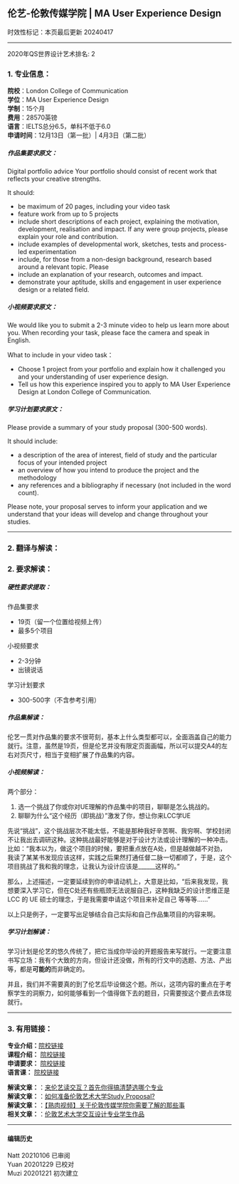 ## 伦艺-伦敦传媒学院 | MA User Experience Design
时效性标记：本页最后更新 20240417  

---
2020年QS世界设计艺术排名: 2  

### 1. 专业信息：  

**院校**：London College of Communication  
**学位**：MA User Experience Design  
**学制**：15个月  
**费用**：28570英镑  
**语言**：IELTS总分6.5，单科不低于6.0  
**申请时间**：12月13日（第一批）| 4月3日（第二批）  


##### 作品集要求原文：

Digital portfolio advice
Your portfolio should consist of recent work that reflects your creative strengths.

It should:

- be maximum of 20 pages, including your video task
- feature work from up to 5 projects
- include short descriptions of each project, explaining the motivation, development, realisation and impact. If any were group projects, please explain your role and contribution.
- include examples of developmental work, sketches, tests and process-led experimentation
- include, for those from a non-design background, research based around a relevant topic. Please  
- include an explanation of your research, outcomes and impact.
- demonstrate your aptitude, skills and engagement in user experience design or a related field.

##### 小视频要求原文：
We would like you to submit a 2-3 minute video to help us learn more about you. When recording your task, please face the camera and speak in English.

What to include in your video task：

- Choose 1 project from your portfolio and explain how it challenged you and your understanding of user experience design.
- Tell us how this experience inspired you to apply to MA User Experience Design at London College of Communication.

##### 学习计划要求原文：
Please provide a summary of your study proposal (300-500 words).

It should include:

- a description of the area of interest, field of study and the particular focus of your intended project
- an overview of how you intend to produce the project and the methodology
- any references and a bibliography if necessary (not included in the word count).

Please note, your proposal serves to inform your application and we understand that your ideas will develop and change throughout your studies.

---

### 2. 翻译与解读：  

### 2. 要求解读：  

##### 硬性要求提取：
作品集要求
- 19页（留一个位置给视频上传）
- 最多5个项目


小视频要求  
  - 2-3分钟  
  - 出镜说话

学习计划要求
- 300-500字（不含参考引用）


##### 作品集解读：  

伦艺一贯对作品集的要求不很苛刻，基本上什么类型都可以，全面涵盖自己的能力就行。注意，虽然是19页，但是伦艺并没有限定页面画幅，所以可以提交A4的左右对页尺寸，相当于变相扩展了作品集的内容。


##### 小视频解读：  

两个部分：  
1. 选一个挑战了你或你对UE理解的作品集中的项目，聊聊是怎么挑战的。
2. 聊聊为什么“这个经历（即挑战）”激发了你，想让你来LCC学UE

先说“挑战”，这个挑战层次不能太低，不能是那种我好辛苦啊、我穷啊、学校封闭不让我出去调研这种。这种挑战最好能够是对于设计方法或设计理解的一种冲击。比如：“我本以为，做这个项目的时候，要把重点放在A处，但是越做越不对劲，我读了某某书发现应该这样，实践之后果然打通任督二脉一切都顺了，于是，这个项目挑战了我和我的理念，让我认为设计应该是______这样的。”

那么，上述描述，一定要延续到你的申请动机上，大意是比如，“后来我发现，我想要深入学习它，但在C处还有些瓶颈无法说服自己，这种我缺乏的设计思维正是LCC 的 UE 硕士的理念，于是我需要申请这个项目来补足自己 等等等……”

以上只是例子，一定要写出足够结合自己实际和自己作品集项目的内容来啊。

##### 学习计划解读：  

学习计划是伦艺的悠久传统了，把它当成你毕设的开题报告来写就行。一定要注意书写立场：我有个大致的方向，但设计还没做，所有的行文中的选题、方法、产出等，都是**可能的**而非确定的。

并且，我们并不需要真的到了伦艺后毕设做这个题。所以，这项内容的重点在于考察学生的洞察力，如何能够看到一个值得做下去的题目，只需要按这个要点去体现就行。


---


### 3. 有用链接：

**专业介绍：**[院校链接](https://www.arts.ac.uk/subjects/animation-interactive-film-and-sound/postgraduate/ma-user-experience-design-lcc)  
**课程介绍：** [院校链接](https://www.arts.ac.uk/__data/assets/pdf_file/0021/63570/MA-User-Experience-Design-Programme-Specification-2018-19.pdf)  
**申请要求：** [院校链接](https://www.arts.ac.uk/subjects/animation-interactive-film-and-sound/postgraduate/ma-user-experience-design-lcc)  
**语言课：** [院校链接](https://www.arts.ac.uk/study-at-ual/international/presessional-academic-english-programme)  

**解读文章：**：[来伦艺读交互？首先你得搞清楚选哪个专业](http://www.makebi.net/26662.html)  
**解读文章：**：[如何准备伦敦艺术大学Study Proposal?](http://www.makebi.net/32120.html)  
**解读文章：**：[【熟肉视频】关于伦敦传媒学院你需要了解的那些事](http://www.makebi.net/27603.html)  
**相关文章：**：[伦敦艺术大学交互设计专业学生作品](http://www.makebi.net/23823.html)  



---


#### 编辑历史
Natt 20210106 已审阅  
Yuan 20201229 已校对  
Muzi 20201221 初次建立  
